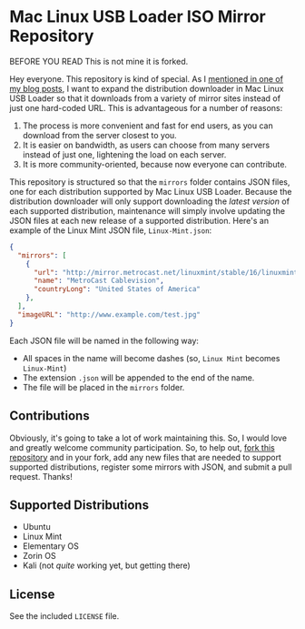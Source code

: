 Mac Linux USB Loader ISO Mirror Repository
=========

BEFORE YOU READ This is not mine it is forked.

Hey everyone. This repository is kind of special. As I [mentioned in one of my blog posts](http://sevenbits-tech-blog.blogspot.com/2014/05/mac-linux-usb-loader-declassified.html), I want to expand the distribution downloader in Mac Linux USB Loader so that it downloads from a variety of mirror sites instead of just one hard-coded URL. This is advantageous for a number of reasons:

  1. The process is more convenient and fast for end users, as you can download from the server closest to you.
  1. It is easier on bandwidth, as users can choose from many servers instead of just one, lightening the load on each server.
  1. It is more community-oriented, because now everyone can contribute.

This repository is structured so that the `mirrors` folder contains JSON files, one for each distribution supported by Mac Linux USB Loader. Because the distribution downloader will only support downloading the *latest version* of each supported distribution, maintenance will simply involve updating the JSON files at each new release of a supported distribution. Here's an example of the Linux Mint JSON file, `Linux-Mint.json`:

```JSON
{
  "mirrors": [
    {
      "url": "http://mirror.metrocast.net/linuxmint/stable/16/linuxmint-16-cinnamon-dvd-64bit.iso",
      "name": "MetroCast Cablevision",
      "countryLong": "United States of America"
    },
  ],
  "imageURL": "http://www.example.com/test.jpg"
}
```

Each JSON file will be named in the following way:

 - All spaces in the name will become dashes (so, `Linux Mint` becomes `Linux-Mint`)
 - The extension `.json` will be appended to the end of the name.
 - The file will be placed in the `mirrors` folder.

Contributions
----

Obviously, it's going to take a lot of work maintaining this. So, I would love and greatly welcome community participation. So, to help out, [fork this repository](https://github.com/SevenBits/mlul-iso-mirrors/fork) and in your fork, add any new files that are needed to support supported distributions, register some mirrors with JSON, and submit a pull request. Thanks!

Supported Distributions
----

 - Ubuntu
 - Linux Mint
 - Elementary OS
 - Zorin OS
 - Kali (not *quite* working yet, but getting there)

License
----

See the included `LICENSE` file.
